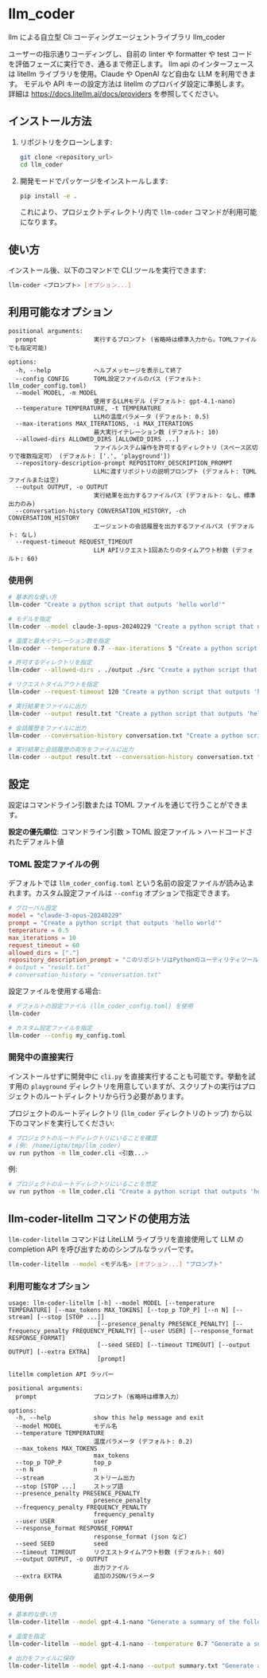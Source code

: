 # llm_coder

llm による自立型 Cli コーディングエージェントライブラリ llm_coder

ユーザーの指示通りコーディングし、自前の linter や formatter や test コードを評価フェーズに実行でき、通るまで修正します。
llm api のインターフェースは litellm ライブラリを使用。Claude や OpenAI など自由な LLM を利用できます。
モデルや API キーの設定方法は litellm のプロバイダ設定に準拠します。  
詳細は https://docs.litellm.ai/docs/providers を参照してください。

## インストール方法

1. リポジトリをクローンします:

   ```bash
   git clone <repository_url>
   cd llm_coder
   ```

2. 開発モードでパッケージをインストールします:

   ```bash
   pip install -e .
   ```

   これにより、プロジェクトディレクトリ内で `llm-coder` コマンドが利用可能になります。

## 使い方

インストール後、以下のコマンドで CLI ツールを実行できます:

```bash
llm-coder <プロンプト> [オプション...]
```

## 利用可能なオプション

```
positional arguments:
  prompt                実行するプロンプト (省略時は標準入力から。TOMLファイルでも指定可能)

options:
  -h, --help            ヘルプメッセージを表示して終了
  --config CONFIG       TOML設定ファイルのパス (デフォルト: llm_coder_config.toml)
  --model MODEL, -m MODEL
                        使用するLLMモデル (デフォルト: gpt-4.1-nano)
  --temperature TEMPERATURE, -t TEMPERATURE
                        LLMの温度パラメータ (デフォルト: 0.5)
  --max-iterations MAX_ITERATIONS, -i MAX_ITERATIONS
                        最大実行イテレーション数 (デフォルト: 10)
  --allowed-dirs ALLOWED_DIRS [ALLOWED_DIRS ...]
                        ファイルシステム操作を許可するディレクトリ（スペース区切りで複数指定可） (デフォルト: ['.', 'playground'])
  --repository-description-prompt REPOSITORY_DESCRIPTION_PROMPT
                        LLMに渡すリポジトリの説明プロンプト (デフォルト: TOMLファイルまたは空)
  --output OUTPUT, -o OUTPUT
                        実行結果を出力するファイルパス (デフォルト: なし、標準出力のみ)
  --conversation-history CONVERSATION_HISTORY, -ch CONVERSATION_HISTORY
                        エージェントの会話履歴を出力するファイルパス (デフォルト: なし)
  --request-timeout REQUEST_TIMEOUT
                        LLM APIリクエスト1回あたりのタイムアウト秒数 (デフォルト: 60)
```

### 使用例

```sh
# 基本的な使い方
llm-coder "Create a python script that outputs 'hello world'"

# モデルを指定
llm-coder --model claude-3-opus-20240229 "Create a python script that outputs 'hello world'"

# 温度と最大イテレーション数を指定
llm-coder --temperature 0.7 --max-iterations 5 "Create a python script that outputs 'hello world'"

# 許可するディレクトリを指定
llm-coder --allowed-dirs . ./output ./src "Create a python script that outputs 'hello world'"

# リクエストタイムアウトを指定
llm-coder --request-timeout 120 "Create a python script that outputs 'hello world'"

# 実行結果をファイルに出力
llm-coder --output result.txt "Create a python script that outputs 'hello world'"

# 会話履歴をファイルに出力
llm-coder --conversation-history conversation.txt "Create a python script that outputs 'hello world'"

# 実行結果と会話履歴の両方をファイルに出力
llm-coder --output result.txt --conversation-history conversation.txt "Create a python script that outputs 'hello world'"
```

## 設定

設定はコマンドライン引数または TOML ファイルを通じて行うことができます。

**設定の優先順位**: コマンドライン引数 > TOML 設定ファイル > ハードコードされたデフォルト値

### TOML 設定ファイルの例

デフォルトでは `llm_coder_config.toml` という名前の設定ファイルが読み込まれます。カスタム設定ファイルは `--config` オプションで指定できます。

```toml
# グローバル設定
model = "claude-3-opus-20240229"
prompt = "Create a python script that outputs 'hello world'"
temperature = 0.5
max_iterations = 10
request_timeout = 60
allowed_dirs = ["."]
repository_description_prompt = "このリポジトリはPythonのユーティリティツールです"
# output = "result.txt"
# conversation_history = "conversation.txt"
```

設定ファイルを使用する場合:

```sh
# デフォルトの設定ファイル (llm_coder_config.toml) を使用
llm-coder

# カスタム設定ファイルを指定
llm-coder --config my_config.toml
```

### 開発中の直接実行

インストールせずに開発中に `cli.py` を直接実行することも可能です。挙動を試す用の `playground` ディレクトリを用意していますが、スクリプトの実行はプロジェクトのルートディレクトリから行う必要があります。

プロジェクトのルートディレクトリ (`llm_coder` ディレクトリのトップ) から以下のコマンドを実行してください:

```bash
# プロジェクトのルートディレクトリにいることを確認
# (例: /home/igtm/tmp/llm_coder)
uv run python -m llm_coder.cli <引数...>
```

例:

```bash
# プロジェクトのルートディレクトリにいることを想定
uv run python -m llm_coder.cli "Create a python script that outputs 'hello world'"
```

## llm-coder-litellm コマンドの使用方法

`llm-coder-litellm` コマンドは LiteLLM ライブラリを直接使用して LLM の completion API を呼び出すためのシンプルなラッパーです。

```bash
llm-coder-litellm --model <モデル名> [オプション...] "プロンプト"
```

### 利用可能なオプション

```text
usage: llm-coder-litellm [-h] --model MODEL [--temperature TEMPERATURE] [--max_tokens MAX_TOKENS] [--top_p TOP_P] [--n N] [--stream] [--stop [STOP ...]]
                         [--presence_penalty PRESENCE_PENALTY] [--frequency_penalty FREQUENCY_PENALTY] [--user USER] [--response_format RESPONSE_FORMAT]
                         [--seed SEED] [--timeout TIMEOUT] [--output OUTPUT] [--extra EXTRA]
                         [prompt]

litellm completion API ラッパー

positional arguments:
  prompt                プロンプト（省略時は標準入力）

options:
  -h, --help            show this help message and exit
  --model MODEL         モデル名
  --temperature TEMPERATURE
                        温度パラメータ (デフォルト: 0.2)
  --max_tokens MAX_TOKENS
                        max_tokens
  --top_p TOP_P         top_p
  --n N                 n
  --stream              ストリーム出力
  --stop [STOP ...]     ストップ語
  --presence_penalty PRESENCE_PENALTY
                        presence_penalty
  --frequency_penalty FREQUENCY_PENALTY
                        frequency_penalty
  --user USER           user
  --response_format RESPONSE_FORMAT
                        response_format (json など)
  --seed SEED           seed
  --timeout TIMEOUT     リクエストタイムアウト秒数 (デフォルト: 60)
  --output OUTPUT, -o OUTPUT
                        出力ファイル
  --extra EXTRA         追加のJSONパラメータ
```

### 使用例

```bash
# 基本的な使い方
llm-coder-litellm --model gpt-4.1-nano "Generate a summary of the following text"

# 温度を指定
llm-coder-litellm --model gpt-4.1-nano --temperature 0.7 "Generate a summary of the following text"

# 出力をファイルに保存
llm-coder-litellm --model gpt-4.1-nano --output summary.txt "Generate a summary of the following text"
```
